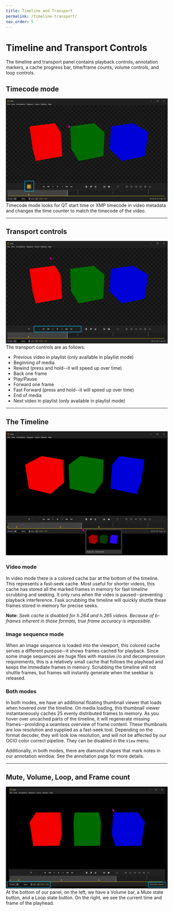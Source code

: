 ```yaml
---
title: Timeline and Transport
permalink: /timeline-transport/
nav_order: 5
---
```


# Timeline and Transport Controls

The timeline and transport panel contains playback controls, annotation markers, a cache progress bar, time/frame counts, volume controls, and loop controls.

## Timecode mode

![window](images/TabTip_krB2jrBsWb.png)
Timecode mode looks for QT start time or XMP timecode in video metadata and changes the time counter to match the timecode of the video.

---

## Transport controls

![window](images/TabTip_0YOqpoCQuQ.png)
The transport controls are as follows:
- Previous video in playlist (only available in playlist mode)
- Beginning of media
- Rewind (press and hold--it will speed up over time)
- Back one frame
- Play/Pause
- Forward one frame
- Fast Forward (press and hold--it will speed up over time)
- End of media
- Next video in playlist (only available in playlist mode)

---

## The Timeline

![window](images/TabTip_UxvSVqV0pr.png)

### Video mode
In video mode there is a colored cache bar at the bottom of the timeline. This represents a fast-seek cache. Most useful for shorter videos, this cache has stored all the marked frames in memory for fast timeline scrubbing and seeking. It only runs when the video is paused--preventing playback interference. Fask scrubbing the timeline will quickly shuttle these frames stored in memory for precise seeks.

**Note:** *Seek cache is disabled for h.264 and h.265 videos. Because of b-frames inherent in those formats, true frame accuracy is impossible.*


### Image sequence mode

When an image sequence is loaded into the viewport, this colored cache serves a different purpose--it shows frames cached for playback. Since some image sequences are huge files with massive i/o and decompression requirements, this is a relatively small cache that follows the playhead and keeps the immediate frames in memory. Scrubbing the timeline will not shuttle frames, but frames will instantly generate when the seekbar is released.

### Both modes

In both modes, we have an additional floating thumbnail viewer that loads when hovered over the timeline. On media loading, this thumbnail viewer instantaneously caches 25 evenly distributed frames to memory. As you hover over uncached parts of the timeline, it will regenerate missing frames--providing a seamless overview of frame content. These thumbnails are low resolution and supplied as a fast-seek tool. Depending on the format decoder, they will look low resolution, and will not be affected by our OCIO color correct pipeline. They can be disabled in the `View` menu.

Additionally, in both modes, there are diamond shapes that mark notes in our annotation window. See the annotation page for more details.

---

## Mute, Volume, Loop, and Frame count

![window](images/TabTip_y4erFYeFtq.png)
At the bottom of our panel, on the left, we have a Volume bar, a Mute state button, and a Loop state button. On the right, we see the current time and frame of the playhead.